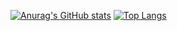 [![Anurag's GitHub stats](https://github-readme-stats.vercel.app/api?username=nitinmalave)](https://github.com/nitinmalave/github-readme-stats)
[![Top Langs](https://github-readme-stats.vercel.app/api/top-langs/?username=nitinmalave&layout=compact)](https://github.com/nitinmalave/github-readme-stats)
